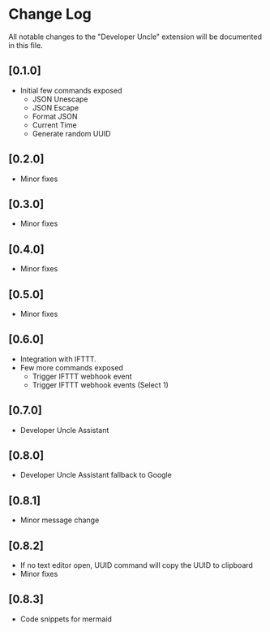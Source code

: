 # Change Log

All notable changes to the "Developer Uncle" extension will be documented in this file.

## [0.1.0]

- Initial few commands exposed 
    - JSON Unescape        
    - JSON Escape        
    - Format JSON        
    - Current Time        
    - Generate random UUID   

## [0.2.0]

- Minor fixes   

## [0.3.0]

- Minor fixes   

## [0.4.0]

- Minor fixes   

## [0.5.0]

- Minor fixes   

## [0.6.0]

- Integration with IFTTT.
- Few more commands exposed
    - Trigger IFTTT webhook event
    - Trigger IFTTT webhook events (Select 1) 

## [0.7.0]

- Developer Uncle Assistant

## [0.8.0]

- Developer Uncle Assistant fallback to Google

## [0.8.1]

- Minor message change

## [0.8.2]

- If no text editor open, UUID command will copy the UUID to clipboard
- Minor fixes

## [0.8.3]

- Code snippets for mermaid